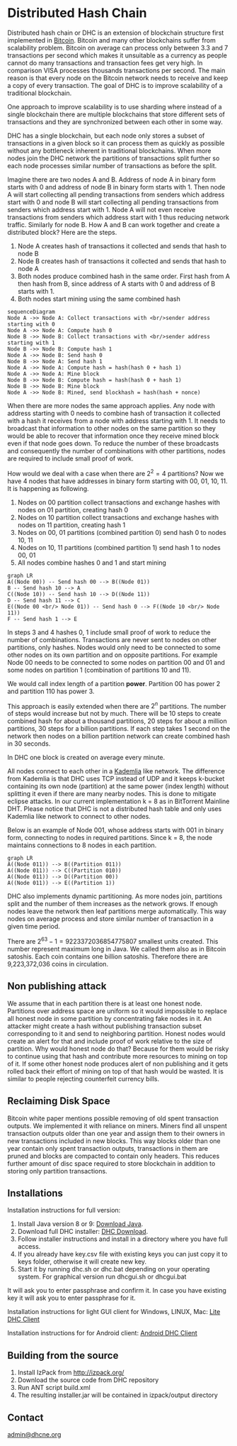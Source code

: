 # Distributed Hash Chain
Distributed hash chain or DHC is an extension of blockchain structure first implemented in [Bitcoin](https://bitcoin.org/bitcoin.pdf). Bitcoin and many other blockchains suffer from scalability problem. Bitcoin on average can process only between 3.3 and 7 transactions per second which makes it unsuitable as a currency as people cannot do many transactions and transaction fees get very high. In comparison VISA processes thousands transactions per second. The main reason is that every node on the Bitcoin network needs to receive and keep a copy of every transaction. The goal of DHC is to improve scalability of a traditional blockchain.

One approach to improve scalability is to use sharding where instead of a single blockchain there are multiple blockchains that store different sets of transactions and they are synchronized between each other in some way.

DHC has a single blockchain, but each node only stores a subset of transactions in a given block so it can process them as quickly as possible without any bottleneck inherent in traditional blockchains. When more nodes join the DHC network the partitions of transactions split further so each node processes similar number of transactions as before the split.

Imagine there are two nodes A and B. Address of node A in binary form starts with 0 and address of node B in binary form starts with 1. Then node A will start collecting all pending transactions from senders which address start with 0 and node B will start collecting all pending transactions from senders which address start with 1. Node A will not even receive transactions from senders which address start with 1 thus reducing network traffic. Similarly for node B. How A and B can work together and create a distributed block? Here are the steps.

 1. Node A creates hash of transactions it collected and sends that hash to node B
 2. Node B creates hash of transactions it collected and sends that hash to node A
 3. Both nodes produce combined hash in the same order. First hash from A then hash from B, since address of A starts with 0 and address of B starts with 1.
 4. Both nodes start mining using the same combined hash

```mermaid
sequenceDiagram
Node A ->> Node A: Collect transactions with <br/>sender address starting with 0
Node A ->> Node A: Compute hash 0
Node B ->> Node B: Collect transactions with <br/>sender address starting with 1
Node B ->> Node B: Compute hash 1
Node A ->> Node B: Send hash 0
Node B ->> Node A: Send hash 1
Node A ->> Node A: Compute hash = hash(hash 0 + hash 1)
Node A ->> Node A: Mine block
Node B ->> Node B: Compute hash = hash(hash 0 + hash 1)
Node B ->> Node B: Mine block
Node A ->> Node B: Mined, send blockhash = hash(hash + nonce)
```
When there are more nodes the same approach applies. Any node with address starting with 0 needs to combine hash of transaction it collected with a hash it receives from a node with address starting with 1. It needs to broadcast that information to other nodes on the same partition so they would be able to recover that information once they receive mined block even if that node goes down. To reduce the number of these broadcasts and consequently the number of combinations with other partitions, nodes are required to include small proof of work.

How would we deal with a case when there are $2^2 = 4$ partitions? Now we have 4 nodes that have addresses in binary form starting with 00, 01, 10, 11. It is happening as following.

 1. Nodes on 00 partition collect transactions and exchange hashes with nodes on 01 partition, creating hash 0
 2. Nodes on 10 partition collect transactions and exchange hashes with nodes on 11 partition, creating hash 1
 3. Nodes on 00, 01 partitions (combined partition 0) send hash 0 to nodes 10, 11
 4. Nodes on 10, 11 partitions (combined partition 1) send hash 1 to nodes 00, 01
 5. All nodes combine hashes 0 and 1 and start mining

```mermaid
graph LR
A((Node 00)) -- Send hash 00 --> B((Node 01))
B -- Send hash 10 --> A
C((Node 10)) -- Send hash 10 --> D((Node 11))
D -- Send hash 11 --> C
E((Node 00 <br/> Node 01)) -- Send hash 0 --> F((Node 10 <br/> Node 11))
F -- Send hash 1 --> E
```

In steps 3 and 4 hashes 0, 1 include small proof of work to reduce the number of combinations. Transactions are never sent to nodes on other partitions, only hashes. Nodes would only need to be connected to some other nodes on its own partition and on opposite partitions. For example Node 00 needs to be connected to some nodes on partition 00 and 01 and some nodes on partition 1 (combination of partitions 10 and 11).

We would call index length of a partition **power**. Partition 00 has power 2 and partition 110 has power 3.

This approach is easily extended when there are $2^n$ partitions. The number of steps would increase but not by much. There will be 10 steps to create combined hash for about a thousand partitions, 20 steps for about a million partitions, 30 steps for a billion partitions. If each step takes 1 second on the network then nodes on a billion partition network can create combined hash in 30 seconds.

In DHC one block is created on average every minute.

All nodes connect to each other in a [Kademlia](http://pdos.csail.mit.edu/~petar/papers/maymounkov-kademlia-lncs.pdf) like network. The difference from Kademlia is that DHC uses TCP instead of UDP and it keeps k-bucket containing its own node (partition) at the same power (index length) without splitting it even if there are many nearby nodes. This is done to mitigate eclipse attacks. In our current implementation k = 8 as in BitTorrent Mainline DHT. Please notice that DHC is not a distributed hash table and only uses Kademlia like network to connect to other nodes.

Below is an example of Node 001, whose address starts with 001 in binary form, connecting to nodes in required partitions. Since k = 8, the node maintains connections to 8 nodes in each partition.

```mermaid
graph LR
A((Node 011)) --> B((Partition 011))
A((Node 011)) --> C((Partition 010))
A((Node 011)) --> D((Partition 00))
A((Node 011)) --> E((Partition 1))
```

DHC also implements dynamic partitioning. As more nodes join, partitions split and the number of them increases as the network grows. If enough nodes leave the network then leaf partitions merge automatically. This way nodes on average process and store similar number of transaction in a given time period.

There are $2^{63} - 1 = 9223372036854775807$ smallest units created. This number represent maximum long in Java. We called them also as in Bitcoin satoshis. Each coin contains one billion satoshis. Therefore there are 9,223,372,036 coins in circulation.

## Non publishing attack

We assume that in each partition there is at least one honest node. Partitions over address space are uniform so it would impossible to replace all honest node in some partition by concentrating fake nodes in it. An attacker might create a hash without publishing transaction subset corresponding to it and send to neighboring partition. Honest nodes would create an alert for that and include proof of work relative to the size of partition. Why would honest node do that? Because for them would be risky to continue using that hash and contribute more resources to mining on top of it. If some other honest node produces alert of non publishing and it gets rolled back their effort of mining on top of that hash would be wasted. It is similar to people rejecting counterfeit currency bills. 

## Reclaiming Disk Space

Bitcoin white paper mentions possible removing of old spent transaction outputs. We implemented it with reliance on miners. Miners find all unspent transaction outputs older than one year and assign them to their owners in new transactions included in new blocks. This way blocks older than one year contain only spent transaction outputs, transactions in them are pruned and blocks are compacted to contain only headers. This reduces further amount of disc space required to store blockchain in addition to storing only partition transactions.

## Installations

Installation instructions for full version:

1. Install Java version 8 or 9: <a href="https://www.java.com/en/download/manual.jsp" target="_blank" >Download Java</a>.
2. Download full DHC installer:  <a href="https://drive.google.com/file/d/1QeGQoQCzm0wR4zcNhhS3duOIlLR6Kphh/view?usp=sharing" target="_blank" download="dhc-installer">DHC Download</a>.
3. Follow installer instructions and install in a directory where you have full access.
4. If you already have key.csv file with existing keys you can just copy it to keys folder, otherwise it will create new key. 
5. Start it by running dhc.sh or dhc.bat depending on your operating system. For graphical version run dhcgui.sh or dhcgui.bat

It will ask you to enter passphrase and confirm it. In case you have existing key it will ask you to enter passphrase for it.

Installation instructions for light GUI client for Windows, LINUX, Mac: <a href="https://bitbucket.org/dhchain/dhcclient/src/master/">Lite DHC Client</a>

Installation instructions for for Android client: <a href="https://bitbucket.org/dhchain/dhcandroid/src/master/">Android DHC Client</a>

## Building from the source

 1. Install IzPack from http://izpack.org/ 
 2. Download the source code from DHC repository 
 3. Run ANT script build.xml 
 4. The resulting installer.jar will be contained in izpack/output directory

## Contact
admin@dhcne.org



